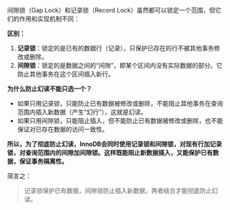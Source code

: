 间隙锁（Gap Lock）和记录锁（Record Lock）虽然都可以锁定一个范围，但它们的作用和实现机制不同：

**区别：**
1. **记录锁**：锁定的是已有的数据行（记录），只保护已存在的行不被其他事务修改或删除。
2. **间隙锁**：锁定的是数据之间的“间隙”，即某个区间内没有实际数据的部分。它防止其他事务在这个区间插入新行。

**为什么防止幻读不能只选一个？**

- 如果只用记录锁，只能防止已有数据被修改或删除，不能阻止其他事务在查询范围内插入新数据（产生“幻行”），这就是幻读。
- 如果只用间隙锁，只能阻止插入，但不能防止已有数据被修改或删除，也不能保证对已存在数据的访问一致性。

**所以，为了彻底防止幻读，InnoDB会同时使用记录锁和间隙锁，对现有行加记录锁，对查询范围内的间隙加间隙锁。这样既能阻止新数据插入，又能保护已有数据，保证事务隔离性。**

简言之：  
> 记录锁保护已有数据，间隙锁防止插入新数据，两者结合才能彻底防止幻读。